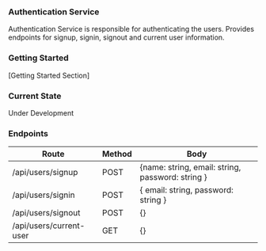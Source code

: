 ### Authentication Service
Authentication Service is responsible for authenticating the users.
Provides endpoints for signup, signin, signout and current user information.

### Getting Started
[Getting Started Section]

### Current State
Under Development

### Endpoints

| Route                              | Method | Body                                             |
|------------------------------------|--------|--------------------------------------------------|
| /api/users/signup                  | POST   | {name: string, email: string, password: string } |
| /api/users/signin                  | POST   | { email: string, password: string }              |
| /api/users/signout                 | POST   | {}                                               |
| /api/users/current-user            | GET    | {}                                               |